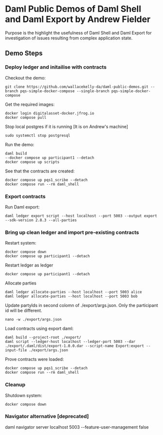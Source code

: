 # Daml Public Demos of Daml Shell and Daml Export by Andrew Fielder

Purpose is the highlight the usefulness of Daml Shell and Daml Export for investigation of issues resulting from complex application state.

## Demo Steps

### Deploy ledger and initailise with contracts

Checkout the demo:

```
git clone https://github.com/wallacekelly-da/daml-public-demos.git --branch pqs-simple-docker-compose --single-branch pqs-simple-docker-compose
```

Get the required images:

```
docker login digitalasset-docker.jfrog.io
docker compose pull
```

Stop local postgres if it is running [It is on Andrew's machine]
```
sudo systemctl stop postgresql
```

Run the demo:

```
daml build
--docker compose up participant1 --detach
docker compose up scripts
```

See that the contracts are created:
```
docker compose up pqs1_scribe --detach
docker compose run --rm daml_shell
```

### Export contracts

Run Daml export:
```
daml ledger export script --host localhost --port 5003 --output export --sdk-version 2.8.3 --all-parties
```

### Bring up clean ledger and import pre-existing contracts

Restart system:
```
docker compose down
docker compose up participant1 --detach
```

Restart ledger as ledger 
```
docker compose up participant1 --detach
```

Allocate parties 
```
daml ledger allocate-parties --host localhost --port 5003 alice
daml ledger allocate-parties --host localhost --port 5003 bob
```

Update partyIds in second colomn of ./export/args.json. Only the participant id will be different.
```
nano -w ./export/args.json
```

Load contracts using export daml:
```
daml build --project-root ./export/
daml script --ledger-host localhost --ledger-port 5003 --dar ./export/.daml/dist/export-1.0.0.dar --script-name Export:export --input-file ./export/args.json
```

Prove contracts were loaded:
```
docker compose up pqs1_scribe --detach
docker compose run --rm daml_shell
```

### Cleanup

Shutdown system:
```
docker compose down
```

### Navigator alternative [deprecated]
daml navigator server localhost 5003 --feature-user-management false